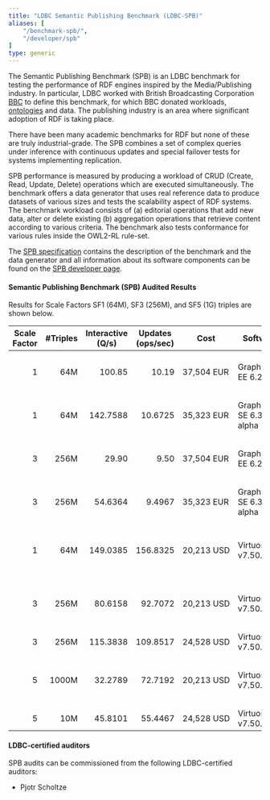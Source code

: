 ```yaml
---
title: "LDBC Semantic Publishing Benchmark (LDBC-SPB)"
aliases: [
    "/benchmark-spb/",
    "/developer/spb"
]
type: generic
---
```


The Semantic Publishing Benchmark (SPB) is an LDBC benchmark for testing the performance of RDF engines inspired by the Media/Publishing industry. In particular, LDBC worked with British Broadcasting Corporation [BBC](http://www.bbc.co.uk/blogs/internet/posts/Linked-Data-Connecting-together-the-BBCs-Online-Content) to define this benchmark, for which BBC donated workloads, [ontologies](https://github.com/ldbc/ldbc_spb_bm_2.0/tree/master/datasets_and_queries/ontologies) and data. The publishing industry is an area where significant adoption of RDF is taking place.

There have been many academic benchmarks for RDF but none of these are truly industrial-grade. The SPB  combines a set of complex queries under inference with continuous updates and special failover tests for systems implementing replication.

SPB performance is measured by producing a workload of CRUD (Create, Read, Update, Delete) operations which are executed simultaneously. The benchmark offers a data generator that uses real reference data to produce datasets of various sizes and tests the scalability aspect of RDF systems. The benchmark workload consists of (a) editorial operations that add new data, alter or delete existing (b) aggregation operations that retrieve content according to various criteria. The benchmark also tests conformance for various rules inside the OWL2-RL rule-set.

The [SPB specification](ldbc-spb-v2.0-specification.pdf) contains the description of the benchmark and the data generator and all information about its software components can be found on the [SPB developer page](/developer/spb).

#### Semantic Publishing Benchmark (SPB) Audited Results

Results for Scale Factors SF1 (64M), SF3 (256M), and SF5 (1G) triples are shown below.

| **Scale Factor**                                | **#Triples**                                        | **Interactive (Q/s)**                                  | **Updates (ops/sec)**                                  | **Cost**        | **Software**         | **Hardware**                             | **Test Sponsor**                                | **Date**                                             | **FDR**                                            |
| ----------------------------------------------- | --------------------------------------------------- | ------------------------------------------------------ | ------------------------------------------------------ | --------------- | -------------------- | ---------------------------------------- | ----------------------------------------------- | ---------------------------------------------------- | -------------------------------------------------- |
| <div style="text-align:right!important">1</div> | <div style="text-align:right!important">64M</div>   | <div style="text-align:right!important">100.85</div>   | <div style="text-align:right!important">10.19</div>    | 37,504&nbsp;EUR | GraphDB EE 6.2       | Intel Xeon E5-1650v3 6×3.5Ghz, 96GB RAM  | [Ontotext AD](https://www.ontotext.com/)        | <time style="white-space: nowrap;">2015-04-26</time> | [FDR](LDBC_SPB20_20150426_SF1_GraphDB-EE-6.2b.pdf) |
| <div style="text-align:right!important">1</div> | <div style="text-align:right!important">64M</div>   | <div style="text-align:right!important">142.7588</div> | <div style="text-align:right!important">10.6725</div>  | 35,323&nbsp;EUR | GraphDB SE 6.3 alpha | Intel Xeon E5-1650v3 6×3.5GHz, 64GB RAM  | [Ontotext AD](https://www.ontotext.com/)        | <time style="white-space: nowrap;">2015-06-10</time> | [FDR](LDBC-SPB-64M-GraphDB-10062015.pdf)           |
| <div style="text-align:right!important">3</div> | <div style="text-align:right!important">256M</div>  | <div style="text-align:right!important">29.90</div>    | <div style="text-align:right!important">9.50</div>     | 37,504&nbsp;EUR | GraphDB EE 6.2       | Intel Xeon E5-1650v3 6×3.5Ghz, 96GB RAM  | [Ontotext AD](https://www.ontotext.com/)        | <time style="white-space: nowrap;">2015-04-26</time> | [FDR](LDBC_SPB20_20150426_SF3_GraphDB-EE-6.2b.pdf) |
| <div style="text-align:right!important">3</div> | <div style="text-align:right!important">256M</div>  | <div style="text-align:right!important">54.6364</div>  | <div style="text-align:right!important">9.4967</div>   | 35,323&nbsp;EUR | GraphDB SE 6.3 alpha | Intel Xeon E5-1650v3 6×3.5GHz, 64GB RAM  | [Ontotext AD](https://www.ontotext.com/)        | <time style="white-space: nowrap;">2015-06-10</time> | [FDR](LDBC-SPB-256M-GraphDB-10062015.pdf)          |
| <div style="text-align:right!important">1</div> | <div style="text-align:right!important">64M</div>   | <div style="text-align:right!important">149.0385</div> | <div style="text-align:right!important">156.8325</div> | 20,213&nbsp;USD | Virtuoso v7.50.3213  | Intel Xeon E5-2630 6×2.30GHz, 192 GB RAM | [OpenLink Software](http://www.openlinksw.com/) | <time style="white-space: nowrap;">2015-06-09</time> | [FDR](LDBC-SPB-64M-Virtuoso-09062015.pdf)          |
| <div style="text-align:right!important">3</div> | <div style="text-align:right!important">256M</div>  | <div style="text-align:right!important">80.6158</div>  | <div style="text-align:right!important">92.7072</div>  | 20,213&nbsp;USD | Virtuoso v7.50.3213  | Intel Xeon E5-2630 6×2.30GHz, 192 GB RAM | [OpenLink Software](http://www.openlinksw.com/) | <time style="white-space: nowrap;">2015-06-09</time> | [FDR](LDBC-SPB-256M-Virtuoso-09062015.pdf)         |
| <div style="text-align:right!important">3</div> | <div style="text-align:right!important">256M</div>  | <div style="text-align:right!important">115.3838</div> | <div style="text-align:right!important">109.8517</div> | 24,528&nbsp;USD | Virtuoso v7.50.3213  | AWS r3.8xlarge                           | [OpenLink Software](http://www.openlinksw.com/) | <time style="white-space: nowrap;">2015-06-09</time> | [FDR](LDBC-SPB-256M-Virtuoso-EC2-09062015.pdf)     |
| <div style="text-align:right!important">5</div> | <div style="text-align:right!important">1000M</div> | <div style="text-align:right!important">32.2789</div>  | <div style="text-align:right!important">72.7192</div>  | 20,213&nbsp;USD | Virtuoso v7.50.3213  | Intel Xeon E5-2630 6×2.30GHz, 192 GB RAM | [OpenLink Software](http://www.openlinksw.com/) | <time style="white-space: nowrap;">2015-06-09</time> | [FDR](LDBC-SPB-1G-Virtuoso-09062015.pdf)           |
| <div style="text-align:right!important">5</div> | <div style="text-align:right!important">10M</div>   | <div style="text-align:right!important">45.8101</div>  | <div style="text-align:right!important">55.4467</div>  | 24,528&nbsp;USD | Virtuoso v7.50.3213  | AWS r3.8xlarge                           | [OpenLink Software](http://www.openlinksw.com/) | <time style="white-space: nowrap;">2015-06-10</time> | [FDR](LDBC-SPB-1G-Virtuoso-EC2-10062015.pdf)       |

#### LDBC-certified auditors

SPB audits can be commissioned from the following LDBC-certified auditors:

* Pjotr Scholtze

